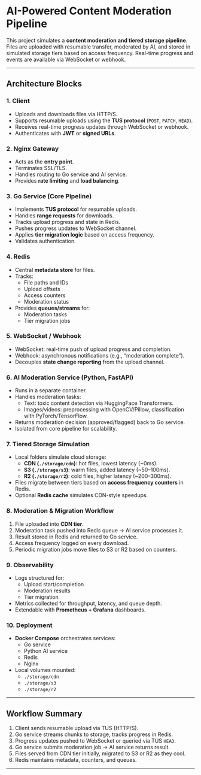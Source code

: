 # AI-Powered Content Moderation Pipeline

This project simulates a **content moderation and tiered storage pipeline**. Files are uploaded with resumable transfer, moderated by AI, and stored in simulated storage tiers based on access frequency. Real-time progress and events are available via WebSocket or webhook.

---

## Architecture Blocks

### 1. **Client**

- Uploads and downloads files via HTTP/S.
- Supports resumable uploads using the **TUS protocol** (`POST`, `PATCH`, `HEAD`).
- Receives real-time progress updates through WebSocket or webhook.
- Authenticates with **JWT** or **signed URLs**.

### 2. **Nginx Gateway**

- Acts as the **entry point**.
- Terminates SSL/TLS.
- Handles routing to Go service and AI service.
- Provides **rate limiting** and **load balancing**.

### 3. **Go Service (Core Pipeline)**

- Implements **TUS protocol** for resumable uploads.
- Handles **range requests** for downloads.
- Tracks upload progress and state in Redis.
- Pushes progress updates to WebSocket channel.
- Applies **tier migration logic** based on access frequency.
- Validates authentication.

### 4. **Redis**

- Central **metadata store** for files.
- Tracks:
  - File paths and IDs
  - Upload offsets
  - Access counters
  - Moderation status
- Provides **queues/streams** for:
  - Moderation tasks
  - Tier migration jobs

### 5. **WebSocket / Webhook**

- WebSocket: real-time push of upload progress and completion.
- Webhook: asynchronous notifications (e.g., “moderation complete”).
- Decouples **state change reporting** from the upload channel.

### 6. **AI Moderation Service (Python, FastAPI)**

- Runs in a separate container.
- Handles moderation tasks:
  - Text: toxic content detection via HuggingFace Transformers.
  - Images/videos: preprocessing with OpenCV/Pillow, classification with PyTorch/TensorFlow.
- Returns moderation decision (approved/flagged) back to Go service.
- Isolated from core pipeline for scalability.

### 7. **Tiered Storage Simulation**

- Local folders simulate cloud storage:
  - **CDN (`./storage/cdn`)**: hot files, lowest latency (~0ms).
  - **S3 (`./storage/s3`)**: warm files, added latency (~50–100ms).
  - **R2 (`./storage/r2`)**: cold files, higher latency (~200–300ms).
- Files migrate between tiers based on **access frequency counters** in Redis.
- Optional **Redis cache** simulates CDN-style speedups.

### 8. **Moderation & Migration Workflow**

1. File uploaded into **CDN tier**.
2. Moderation task pushed into Redis queue → AI service processes it.
3. Result stored in Redis and returned to Go service.
4. Access frequency logged on every download.
5. Periodic migration jobs move files to S3 or R2 based on counters.

### 9. **Observability**

- Logs structured for:
  - Upload start/completion
  - Moderation results
  - Tier migration
- Metrics collected for throughput, latency, and queue depth.
- Extendable with **Prometheus + Grafana** dashboards.

### 10. **Deployment**

- **Docker Compose** orchestrates services:
  - Go service
  - Python AI service
  - Redis
  - Nginx
- Local volumes mounted:
  - `./storage/cdn`
  - `./storage/s3`
  - `./storage/r2`

---

## Workflow Summary

1. Client sends resumable upload via TUS (HTTP/S).
2. Go service streams chunks to storage, tracks progress in Redis.
3. Progress updates pushed to WebSocket or queried via TUS `HEAD`.
4. Go service submits moderation job → AI service returns result.
5. Files served from CDN tier initially, migrated to S3 or R2 as they cool.
6. Redis maintains metadata, counters, and queues.

---
